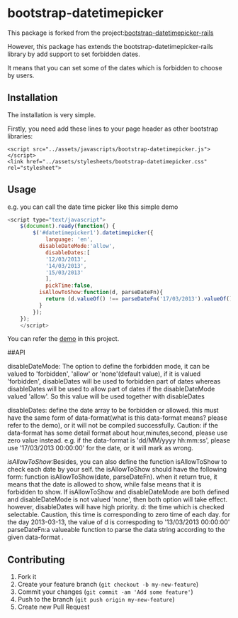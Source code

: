 # bootstrap-datetimepicker

This package is forked from the project:[bootstrap-datetimepicker-rails](https://github.com/lubieniebieski/bootstrap-datetimepicker-rails)
	
However, this package has extends the bootstrap-datetimepicker-rails library by add support to set forbidden dates. 

It means that you can set some of the dates which is forbidden to choose by users.

## Installation

The installation is very simple. 

Firstly, you need add these lines to your page header as other bootstrap libraries:

    <script src="../assets/javascripts/bootstrap-datetimepicker.js"></script>
	<link href="../assets/stylesheets/bootstrap-datetimepicker.css" rel="stylesheet">


## Usage

e.g. you can call the date time picker like this simple demo

```javascript
<script type="text/javascript">
	$(document).ready(function() {
		$('#datetimepicker1').datetimepicker({
			language: 'en',
		  disableDateMode:'allow',
			disableDates:[
			'12/03/2013',
			'14/03/2013',
			'15/03/2013'
			],
			pickTime:false,
		  isAllowToShow:function(d, parseDateFn){
		    return (d.valueOf() !== parseDateFn('17/03/2013').valueOf());
		  }
		});
	});
	</script>
```

You can refer the [demo](https://github.com/wanxsb/bootstrap-datetimepicker/blob/master/demo/demo1.html) in this project.


##API

disableDateMode: The option to define the forbidden mode, it can be valued to 'forbidden', 'allow' or 'none'(default value), if it is valued 'forbidden',
disableDates will be used to forbidden part of dates whereas disableDates will be used to allow part of dates if the disableDateMode valued 'allow'. So 
this value will be used together with disableDates

disableDates: define the date array to be forbidden or allowed. this must have the same form of data-format(what is this data-format means? please refer to the demo), or it will not be compiled successfully. Caution: if the data-format has some detail format about hour,minutes,second, please use zero value instead. e.g. if the data-format is 'dd/MM/yyyy hh:mm:ss', please use
'17/03/2013 00:00:00' for the date, or it will mark as wrong.

_isAllowToShow_:Besides, you can also define the function isAllowToShow to check each date by your self. the isAllowToShow should have the following form: function isAllowToShow(date, parseDateFn). when it return true, it means that the date is allowed to show, while false means that it is forbidden to show. If isAllowToShow and disableDateMode are both defined and disableDateMode is not valued 'none', then both option will take effect. however, disableDates will have high priority.
d: the time which is checked selectable. Caustion, this time is corresponding to zero time of each day. 
for the day 2013-03-13, the value of d is correspoding to '13/03/2013 00:00:00'
parseDateFn:a valueable function to parse the data string according to the given data-format .


## Contributing

1. Fork it
2. Create your feature branch (`git checkout -b my-new-feature`)
3. Commit your changes (`git commit -am 'Add some feature'`)
4. Push to the branch (`git push origin my-new-feature`)
5. Create new Pull Request

